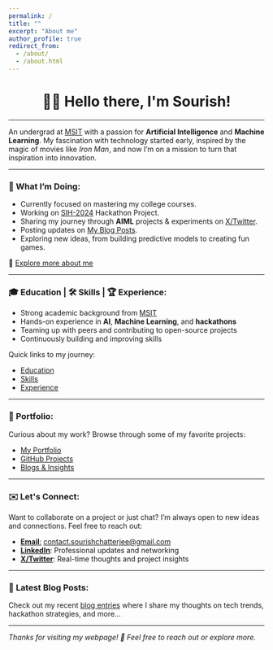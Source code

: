```yaml
---
permalink: /
title: ""
excerpt: "About me"
author_profile: true
redirect_from: 
  - /about/
  - /about.html
---
```

<h1 align=center>👋🏼 Hello there, I'm Sourish!</h1>
<hr>

An undergrad at [MSIT](https://www.linkedin.com/school/meghnadsahainstituteoftechnology/) with a passion for **Artificial Intelligence** and **Machine Learning**. My fascination with technology started early, inspired by the magic of movies like _Iron Man_, and now I’m on a mission to turn that inspiration into innovation.

---

### 🌟 What I’m Doing:

- Currently focused on mastering my college courses.
- Working on [SIH-2024](/posts/2024/09/SIH2024/) Hackathon Project. 
- Sharing my journey through **AIML** projects & experiments on [X/Twitter](https://X.com/sourize_).
- Posting updates on [My Blog Posts](/year-archive/).
- Exploring new ideas, from building predictive models to creating fun games.

🔗 [Explore more about me](/aboutme/)

---

### 🎓 Education | 🛠️ Skills | 🏆 Experience:

- Strong academic background from [MSIT](https://www.linkedin.com/school/meghnadsahainstituteoftechnology/)  
- Hands-on experience in **AI**, **Machine Learning**, and **hackathons**  
- Teaming up with peers and contributing to open-source projects  
- Continuously building and improving skills  

Quick links to my journey:  
- [Education](/education.md/)  
- [Skills](/skills.md/)  
- [Experience](/experience.md/)  

---

### 🚀 Portfolio:

Curious about my work? Browse through some of my favorite projects:

- [My Portfolio](/portfolio/)
- [GitHub Projects](https://github.com/sourize?tab=repositories)
- [Blogs & Insights](/year-archive/)

---

### ✉️ Let's Connect:

Want to collaborate on a project or just chat? I’m always open to new ideas and connections. Feel free to reach out:

- [**Email**:](mailto:contact.sourishchatterjee@gmail.com) contact.sourishchatterjee@gmail.com
- **[LinkedIn](https://linkedin.com/in/sourish-chatterjee)**: Professional updates and networking
- **[X/Twitter](https://x.com/sourize_)**: Real-time thoughts and project insights

---

### 📝 Latest Blog Posts:

Check out my recent [blog entries](/year-archive/) where I share my thoughts on tech trends, hackathon strategies, and more...

---

_Thanks for visiting my webpage! 🙌 Feel free to reach out or explore more._